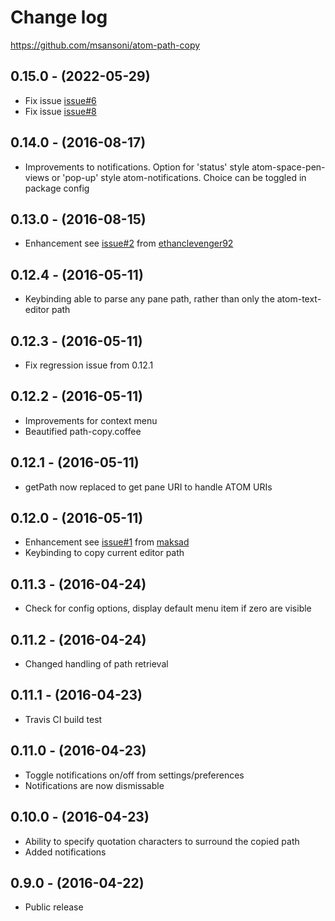 # Change log

https://github.com/msansoni/atom-path-copy

## 0.15.0 - (2022-05-29)
- Fix issue [issue\#6](https://github.com/msansoni/atom-path-copy/issues/6)
- Fix issue [issue\#8](https://github.com/msansoni/atom-path-copy/issues/8)

## 0.14.0 - (2016-08-17)
- Improvements to notifications. Option for 'status' style atom-space-pen-views
  or 'pop-up' style atom-notifications. Choice can be toggled in package config

## 0.13.0 - (2016-08-15)
- Enhancement see [issue\#2](https://github.com/msansoni/atom-path-copy/issues/12) from [ethanclevenger92](https://github.com/ethanclevenger91)

## 0.12.4 - (2016-05-11)
- Keybinding able to parse any pane path, rather than only the
  atom-text-editor path

## 0.12.3 - (2016-05-11)
- Fix regression issue from 0.12.1

## 0.12.2 - (2016-05-11)
- Improvements for context menu
- Beautified path-copy.coffee

## 0.12.1 - (2016-05-11)
- getPath now replaced to get pane URI to handle ATOM URIs

## 0.12.0 - (2016-05-11)
- Enhancement see [issue\#1](https://github.com/msansoni/atom-path-copy/issues/1) from [maksad](https://github.com/maksad)
- Keybinding to copy current editor path

## 0.11.3 - (2016-04-24)
- Check for config options, display default menu item if zero are visible

## 0.11.2 - (2016-04-24)
- Changed handling of path retrieval

## 0.11.1 - (2016-04-23)
- Travis CI build test

## 0.11.0 - (2016-04-23)
- Toggle notifications on/off from settings/preferences
- Notifications are now dismissable

## 0.10.0 - (2016-04-23)
- Ability to specify quotation characters to surround the copied path
- Added notifications

## 0.9.0 - (2016-04-22)
- Public release
